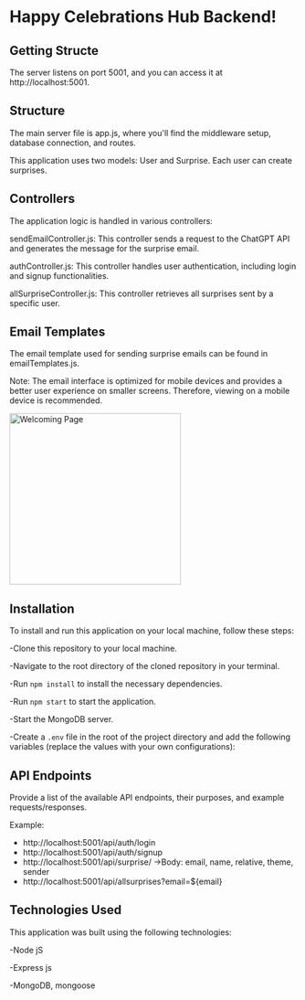 # Happy Celebrations Hub Backend!

## Getting Structe

The server listens on port 5001, and you can access it at http://localhost:5001.

## Structure

The main server file is app.js, where you'll find the middleware setup, database connection, and routes.

This application uses two models: User and Surprise. Each user can create surprises.

## Controllers

The application logic is handled in various controllers:

sendEmailController.js: This controller sends a request to the ChatGPT API and generates the message for the surprise email.

authController.js: This controller handles user authentication, including login and signup functionalities.

allSurpriseController.js: This controller retrieves all surprises sent by a specific user.

## Email Templates

The email template used for sending surprise emails can be found in emailTemplates.js.

Note: The email interface is optimized for mobile devices and provides a better user experience on smaller screens. Therefore, viewing on a mobile device is recommended.

 <img src="https://res.cloudinary.com/dxqyvjf5r/image/upload/v1683912490/register%20form/birthday_wdz5il.jpg" width="300" title="Welcoming Page">
 
## Installation

To install and run this application on your local machine, follow these steps:

-Clone this repository to your local machine.

-Navigate to the root directory of the cloned repository in your terminal.

-Run `npm install` to install the necessary dependencies.

-Run `npm start` to start the application.

-Start the MongoDB server.

-Create a `.env` file in the root of the project directory and add the following variables (replace the values with your own configurations):

## API Endpoints

Provide a list of the available API endpoints, their purposes, and example requests/responses.

Example:
<br>

- http://localhost:5001/api/auth/login
  <br>
- http://localhost:5001/api/auth/signup
  <br>
- http://localhost:5001/api/surprise/ ->Body: email, name, relative, theme, sender
  <br>
- http://localhost:5001/api/allsurprises?email=${email}

## Technologies Used

This application was built using the following technologies:

-Node jS

-Express js

-MongoDB, mongoose
